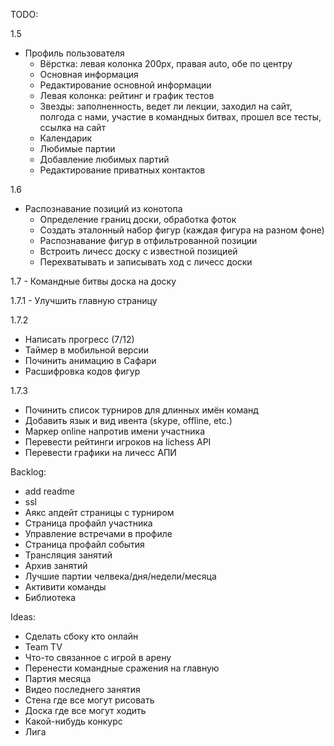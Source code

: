 TODO:

1.5
- Профиль пользователя
    + Вёрстка: левая колонка 200px, правая auto, обе по центру
    + Основная информация
    + Редактирование основной информации
    - Левая колонка: рейтинг и график тестов
    - Звезды: заполненность, ведет ли лекции, заходил на сайт, полгода с нами, участие в командных битвах, прошел все тесты, ссылка на сайт
    - Календарик
    - Любимые партии
    - Добавление любимых партий
    - Редактирование приватных контактов

1.6
- Распознавание позиций из конотопа
    - Определение границ доски, обработка фоток
    - Создать эталонный набор фигур (каждая фигура на разном фоне)
    - Распознавание фигур в отфильтрованной позиции
    - Встроить личесс доску с известной позицией
    - Перехватывать и записывать ход с личесс доски

1.7
    - Командные битвы доска на доску

1.7.1
    - Улучшить главную страницу

1.7.2
- Написать прогресс (7/12)
- Таймер в мобильной версии
- Починить анимацию в Сафари
- Расшифровка кодов фигур

1.7.3
- Починить список турниров для длинных имён команд
- Добавить язык и вид ивента (skype, offline, etc.)
- Маркер online напротив имени участника
- Перевести рейтинги игроков на lichess API
- Перевести графики на личесс АПИ

Backlog:
- add readme
- ssl
- Аякс апдейт страницы с турниром
- Страница профайл участника
- Управление встречами в профиле
- Страница профайл события
- Трансляция занятий
- Архив занятий
- Лучшие партии челвека/дня/недели/месяца
- Активити команды
- Библиотека

Ideas:
- Сделать сбоку кто онлайн
- Team TV
- Что-то связанное с игрой в арену
- Перенести командные сражения на главную
- Партия месяца
- Видео последнего занятия
- Стена где все могут рисовать
- Доска где все могут ходить
- Какой-нибудь конкурс
- Лига